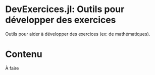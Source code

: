# DevExercices.jl: Outils pour développer des exercices

Outils pour aider à développer des exercices (ex: de mathématiques).

# Contenu

À faire

